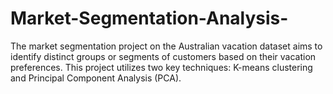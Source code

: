 # Market-Segmentation-Analysis-
The market segmentation project on the Australian vacation dataset aims to identify distinct groups or segments of customers based on their vacation preferences. This project utilizes two key techniques: K-means clustering and Principal Component Analysis (PCA).

